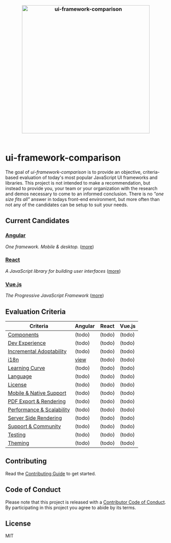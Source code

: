 <h3 align="center">
	<br>
	<img width="400" src="https://rawgit.com/brandon93s/ui-framework-comparison/master/media/logos.svg" alt="ui-framework-comparison" />
	<br>
    <br>
</h1>

# ui-framework-comparison

The goal of *ui-framework-comparison* is to provide an objective, criteria-based evaluation of today's most popular JavaScript UI frameworks and libraries. This project is not intended to make a recommendation, but instead to provide you, your team or your organization with the research and demos necessary to come to an informed conclusion. There is no *"one size fits all"* answer in todays front-end environment, but more often than not any of the candidates can be setup to suit your needs. 

## Current Candidates

### [Angular](/angular) 
*One framework. Mobile & desktop.* ([more](/angular)) 

### [React](/react) 
*A JavaScript library for building user interfaces* ([more](/react)) 

### [Vue.js](/vuejs) 
*The Progressive JavaScript Framework* ([more](/vuejs)) 



## Evaluation Criteria

| Criteria                                                          | Angular               | React  | Vue.js |
| ----------------------------------------------------------------- | --------------------- | ------ | ------ |
| [Components](/criteria/components.md)                             | (todo)                | (todo) | (todo) |
| [Dev Experience](/criteria/dev-experience.md)                     | (todo)                | (todo) | (todo) |
| [Incremental Adoptability](/criteria/incremental-adoptability.md) | (todo)                | (todo) | (todo) |
| [i18n](/criteria/i13n.md)                                         | [view](/angular/i13n) | (todo) | (todo) |
| [Learning Curve](/criteria/learning-curve.md)                     | (todo)                | (todo) | (todo) |
| [Language](/criteria/languages.md)                                | (todo)                | (todo) | (todo) |
| [License](/criteria/licensing.md)                                 | (todo)                | (todo) | (todo) |
| [Mobile & Native Support](/criteria/mobile-native-support.md)     | (todo)                | (todo) | (todo) |
| [PDF Export & Rendering](/criteria/pdf-export-rendering.md)       | (todo)                | (todo) | (todo) |
| [Performance & Scalability](/criteria/performance-scalability.md) | (todo)                | (todo) | (todo) |
| [Server Side Rendering](/criteria/ssr.md)                         | (todo)                | (todo) | (todo) |
| [Support & Community](/criteria/support-community.md)             | (todo)                | (todo) | (todo) |
| [Testing](/criteria/testing.md)                                   | (todo)                | (todo) | (todo) |
| [Theming](/criteria/theming.md)                                   | (todo)                | (todo) | (todo) |

## Contributing
Read the [Contributing Guide](contributing.md) to get started.

## Code of Conduct
Please note that this project is released with a [Contributor Code of Conduct](code-of-conduct.md). By participating in this project you agree to abide by its terms.

## License
MIT